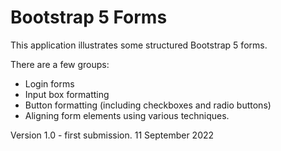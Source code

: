 # Bootstrap 5 Forms

This application illustrates some structured Bootstrap 5 forms.

There are a few groups:

- Login forms
- Input box formatting
- Button formatting (including checkboxes and radio buttons)
- Aligning form elements using various techniques.

Version 1.0 - first submission. 11 September 2022